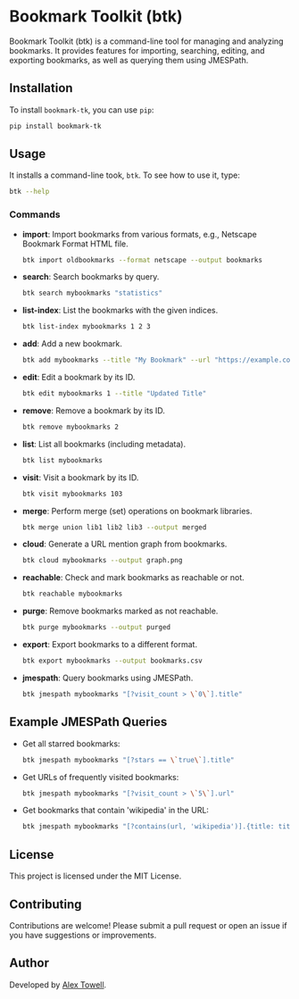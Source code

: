 # Bookmark Toolkit (btk)

Bookmark Toolkit (btk) is a command-line tool for managing and analyzing bookmarks. It provides features for importing, searching, editing, and exporting bookmarks, as well as querying them using JMESPath.

## Installation

To install `bookmark-tk`, you can use `pip`:

```sh
pip install bookmark-tk
```

## Usage

It installs a command-line took, `btk`. To see how to use it, type:

```sh
btk --help
```

### Commands

- **import**: Import bookmarks from various formats, e.g., Netscape Bookmark Format HTML file.
  ```sh
  btk import oldbookmarks --format netscape --output bookmarks
  ```

- **search**: Search bookmarks by query.
  ```sh
  btk search mybookmarks "statistics"
  ```

- **list-index**: List the bookmarks with the given indices.
  ```sh
  btk list-index mybookmarks 1 2 3
  ```

- **add**: Add a new bookmark.
  ```sh
  btk add mybookmarks --title "My Bookmark" --url "https://example.com"
  ```

- **edit**: Edit a bookmark by its ID.
  ```sh
  btk edit mybookmarks 1 --title "Updated Title"
  ```

- **remove**: Remove a bookmark by its ID.
  ```sh
  btk remove mybookmarks 2
  ```

- **list**: List all bookmarks (including metadata).
  ```sh
  btk list mybookmarks
  ```

- **visit**: Visit a bookmark by its ID.
  ```sh
  btk visit mybookmarks 103
  ```

- **merge**: Perform merge (set) operations on bookmark libraries.
  ```sh
  btk merge union lib1 lib2 lib3 --output merged
  ```

- **cloud**: Generate a URL mention graph from bookmarks.
  ```sh
  btk cloud mybookmarks --output graph.png
  ```

- **reachable**: Check and mark bookmarks as reachable or not.
  ```sh
  btk reachable mybookmarks
  ```

- **purge**: Remove bookmarks marked as not reachable.
  ```sh
  btk purge mybookmarks --output purged
  ```

- **export**: Export bookmarks to a different format.
  ```sh
  btk export mybookmarks --output bookmarks.csv
  ```

- **jmespath**: Query bookmarks using JMESPath.
  ```sh
  btk jmespath mybookmarks "[?visit_count > \`0\`].title"
  ```

## Example JMESPath Queries

- Get all starred bookmarks:
  ```sh
  btk jmespath mybookmarks "[?stars == \`true\`].title"
  ```
- Get URLs of frequently visited bookmarks:
  ```sh
  btk jmespath mybookmarks "[?visit_count > \`5\`].url"
  ```
- Get bookmarks that contain 'wikipedia' in the URL:
  ```sh
  btk jmespath mybookmarks "[?contains(url, 'wikipedia')].{title: title, url: url}"
  ```

## License

This project is licensed under the MIT License.

## Contributing

Contributions are welcome! Please submit a pull request or open an issue if you have suggestions or improvements.

## Author

Developed by [Alex Towell](https://github.com/queelius).

